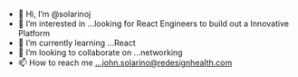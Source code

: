 - 👋 Hi, I’m @solarinoj
- 👀 I’m interested in ...looking for React Engineers to build out a Innovative Platform 
- 🌱 I’m currently learning ...React
- 💞️ I’m looking to collaborate on ...networking 
- 📫 How to reach me ...john.solarino@redesignhealth.com

<!---
solarinoj/solarinoj is a ✨ special ✨ repository because its `README.md` (this file) appears on your GitHub profile.
You can click the Preview link to take a look at your changes.
--->
